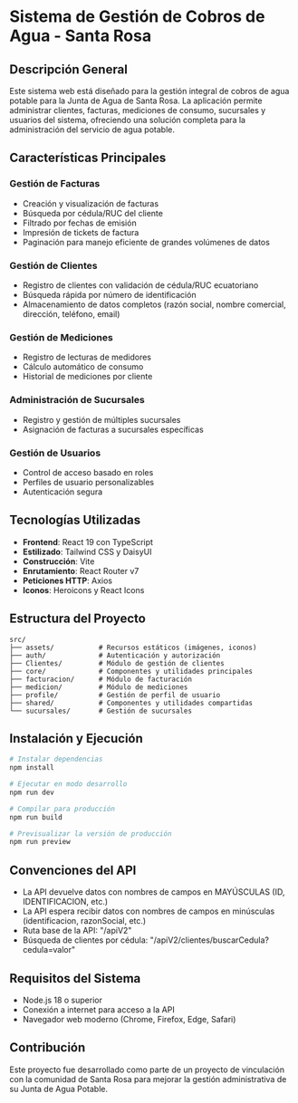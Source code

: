 # Sistema de Gestión de Cobros de Agua - Santa Rosa

## Descripción General

Este sistema web está diseñado para la gestión integral de cobros de agua potable para la Junta de Agua de Santa Rosa. La aplicación permite administrar clientes, facturas, mediciones de consumo, sucursales y usuarios del sistema, ofreciendo una solución completa para la administración del servicio de agua potable. 

## Características Principales

### Gestión de Facturas
- Creación y visualización de facturas
- Búsqueda por cédula/RUC del cliente
- Filtrado por fechas de emisión
- Impresión de tickets de factura
- Paginación para manejo eficiente de grandes volúmenes de datos

### Gestión de Clientes
- Registro de clientes con validación de cédula/RUC ecuatoriano
- Búsqueda rápida por número de identificación
- Almacenamiento de datos completos (razón social, nombre comercial, dirección, teléfono, email)

### Gestión de Mediciones
- Registro de lecturas de medidores
- Cálculo automático de consumo
- Historial de mediciones por cliente

### Administración de Sucursales
- Registro y gestión de múltiples sucursales
- Asignación de facturas a sucursales específicas

### Gestión de Usuarios
- Control de acceso basado en roles
- Perfiles de usuario personalizables
- Autenticación segura

## Tecnologías Utilizadas

- **Frontend**: React 19 con TypeScript
- **Estilizado**: Tailwind CSS y DaisyUI
- **Construcción**: Vite
- **Enrutamiento**: React Router v7
- **Peticiones HTTP**: Axios
- **Iconos**: Heroicons y React Icons

## Estructura del Proyecto

```
src/
├── assets/           # Recursos estáticos (imágenes, iconos)
├── auth/             # Autenticación y autorización
├── Clientes/         # Módulo de gestión de clientes
├── core/             # Componentes y utilidades principales
├── facturacion/      # Módulo de facturación
├── medicion/         # Módulo de mediciones
├── profile/          # Gestión de perfil de usuario
├── shared/           # Componentes y utilidades compartidas
└── sucursales/       # Gestión de sucursales
```

## Instalación y Ejecución

```bash
# Instalar dependencias
npm install

# Ejecutar en modo desarrollo
npm run dev

# Compilar para producción
npm run build

# Previsualizar la versión de producción
npm run preview
```

## Convenciones del API

- La API devuelve datos con nombres de campos en MAYÚSCULAS (ID, IDENTIFICACION, etc.)
- La API espera recibir datos con nombres de campos en minúsculas (identificacion, razonSocial, etc.)
- Ruta base de la API: "/apiV2"
- Búsqueda de clientes por cédula: "/apiV2/clientes/buscarCedula?cedula=valor"

## Requisitos del Sistema

- Node.js 18 o superior
- Conexión a internet para acceso a la API
- Navegador web moderno (Chrome, Firefox, Edge, Safari)

## Contribución

Este proyecto fue desarrollado como parte de un proyecto de vinculación con la comunidad de Santa Rosa para mejorar la gestión administrativa de su Junta de Agua Potable.


